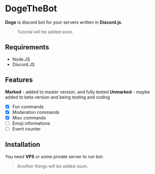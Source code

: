 # DogeTheBot
**Doge** is discord bot for your servers written in **Discord.js**.
> Tutorial will be added soon.

## Requirements
- Node.JS
- Discord.JS

## Features
**Marked** - added to master version, and fully tested
**Unmarked** - maybe added to beta version and being testing and coding
- [x] Fun commands
- [x] Moderation commands
- [x] Misc commands
- [ ] Emoji informations
- [ ] Event counter

## Installation
You need **VPS** or some private server to run bot.
> Another things will be added soon.
